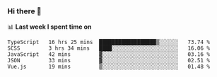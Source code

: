 ### Hi there 👋

<!--
**DBvc/DBvc** is a ✨ _special_ ✨ repository because its `README.md` (this file) appears on your GitHub profile.

Here are some ideas to get you started:

- 🔭 I’m currently working on ...
- 🌱 I’m currently learning ...
- 👯 I’m looking to collaborate on ...
- 🤔 I’m looking for help with ...
- 💬 Ask me about ...
- 📫 How to reach me: ...
- 😄 Pronouns: ...
- ⚡ Fun fact: ...
-->

📊 **Last week I spent time on**
<!--START_SECTION:waka-->
```text
TypeScript   16 hrs 25 mins  ██████████████████▒░░░░░░   73.74 % 
SCSS         3 hrs 34 mins   ████░░░░░░░░░░░░░░░░░░░░░   16.06 % 
JavaScript   42 mins         ▓░░░░░░░░░░░░░░░░░░░░░░░░   03.16 % 
JSON         33 mins         ▓░░░░░░░░░░░░░░░░░░░░░░░░   02.51 % 
Vue.js       19 mins         ▒░░░░░░░░░░░░░░░░░░░░░░░░   01.48 % 
```
<!--END_SECTION:waka-->
